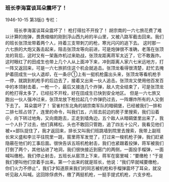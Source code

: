 ### 班长李海富谈耳朵震坏了！

1946-10-15
第3版()
专栏：

　　班长李海富谈耳朵震坏了！
    枪打得拉不开拴了！
    胡宗南的一六七旅花费了难以计算的炮弹，畏畏缩缩的刚到浮山西九岭的半山里，又被八路军截击回来。我们的班长张顶龙带着两个人，持着三支带刺刀的枪，寒光闪闪的追下去。
    这时那一六七旅的大炮又轰击起来，阻击张顶龙等向前进，可是炮弹很不准确，老落在张顶龙的背后，这时又有一架轰炸机过来助战，张顶龙距离蒋军太近了，它不敢轰炸。
    这时眼红了的田成生也带上几个人从上面冲下来，冲到距离人家六七米远地方，打一阵又返回来，可是一六七旅抓住这个机会就追击。张顶龙看得很清楚，赶忙去掩护着田成生一伙人退却，在一条＠①上有一挺机枪露出头来，张顶龙等看机枪手一停，就跳到机枪手的后边去了，接着又出来一伙人追击。张顶龙又使用他百发百中的本领射击着，一枪一个，最后又接连几个炸弹，敌人完全结束了，可是张顶龙的枪打得太多了，已经拉不开栓，好在田成生已快到安全地区。
    但是一六七旅又跑出一伙人强冲过来，张顶龙放下枪拉起几个炸弹扔过去，一阵爆炸所有的人又倒下去了。
    耳朵震坏了！
    官雀村东北角的胡宗南军队的暗碉堡，已经被我们一排和二排七班占领了，连里的命令，叫我们五，六班去前边的房子里搜索，我们沿着＠，向下转过地角，又向南跑去，正走到墙角边，五个敌人从暗碉堡里出来了，我一个人扑了过去，他们真稀松，头也不敢回只管跑，追了四五十公尺，我看见他们被××部队捉住了，我才返回来，排长又叫我们班跳墙到院里去搜索，我带上副班长宋义盛和李兰平往院里一跳，窑里蒋军发觉了，打过来一梭机枪子弹，我们赶紧隐蔽在他们的工事后面。很快告诉五班机枪射击，我们也紧跟着投弹，蒋军被我们打倒了两个，其他钻进了地洞，我们很快接近到窑门的两侧，一面投手榴弹，一面喊叫缴枪。我们停止射击，五班长从窑顶上下来，蒋军在窗里喊：“要缴枪！”于是我们便叫他们空着手出来。第一个出来的就是班长，他说：“我们早就喊要缴枪，你们火力不停止”，我们才知道原来我们的同志被机枪和手榴弹震坏了耳朵，就没听见敌人叫喊。这回除俘虏外，缴了两挺机枪，一挺手提式机枪，六支步枪。

